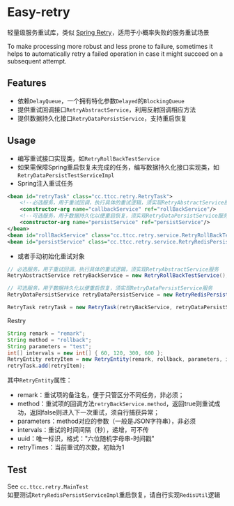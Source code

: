 # Easy-retry
轻量级服务重试库，类似 [Spring Retry][1]，适用于小概率失败的服务重试场景

To make processing more robust and less prone to failure, sometimes it helps to automatically retry a failed operation in case it might succeed on a subsequent attempt.

## Features
* 依赖`DelayQueue`，一个拥有特化参数`Delayed`的`BlockingQueue`
* 提供重试回调接口`RetryAbstractService`，利用反射回调相应方法
* 提供数据持久化接口`RetryDataPersistService`，支持重启恢复

## Usage
* 编写重试接口实现类，如`RetryRollBackTestService`
* 如果需保障Spring重启恢复未完成的任务，编写数据持久化接口实现类，如`RetryDataPersistTestServiceImpl`
* Spring注入重试任务
```xml
<bean id="retryTask" class="cc.ttcc.retry.RetryTask">
    <!--必选服务，用于重试回调，执行具体的重试逻辑，须实现RetryAbstractService服务 -->
    <constructor-arg name="callbackService" ref="rollBackService"/>
    <!--可选服务，用于数据持久化以便重启恢复，须实现RetryDataPersistService服务-->
    <constructor-arg name="persistService" ref="persistService"/>
</bean>
<bean id="rollBackService" class="cc.ttcc.retry.service.RetryRollBackTestService"/>
<bean id="persistService" class="cc.ttcc.retry.service.RetryRedisPersistServiceImpl"/>
```
* 或者手动初始化重试对象
```java
// 必选服务，用于重试回调，执行具体的重试逻辑，须实现RetryAbstractService服务
RetryAbstractService retryBackService = new RetryRollBackTestService();

// 可选服务，用于数据持久化以便重启恢复，须实现RetryDataPersistService服务
RetryDataPersistService retryDataPersistService = new RetryRedisPersistServiceImpl();

RetryTask retryTask = new RetryTask(retryBackService, retryDataPersistService);
```
Restry
```java
String remark = "remark";
String method = "rollback";
String parameters = "test";
int[] intervals = new int[] { 60, 120, 300, 600 };
RetryEntity retryItem = new RetryEntity(remark, rollback, parameters, intervals);
retryTask.add(retryItem);
```
其中`RetryEntity`属性：  
* remark：重试项的备注名，便于只管区分不同任务，非必须；  
* method：重试项的回调方法`retryBackService.method`，返回true则重试成功，返回false则进入下一次重试，须自行捕获异常；  
* parameters：method对应的参数（一般是JSON字符串），非必须  
* intervals：重试的时间间隔（秒），递增，可不传    
* uuid：唯一标识，格式："六位随机字母串-时间戳"
* retryTimes：当前重试的次数，初始为1

## Test
See `cc.ttcc.retry.MainTest`  
如要测试`RetryRedisPersistServiceImpl`重启恢复，请自行实现`RedisUtil`逻辑

[1]: http://docs.spring.io/spring-batch/trunk/reference/html/retry.html